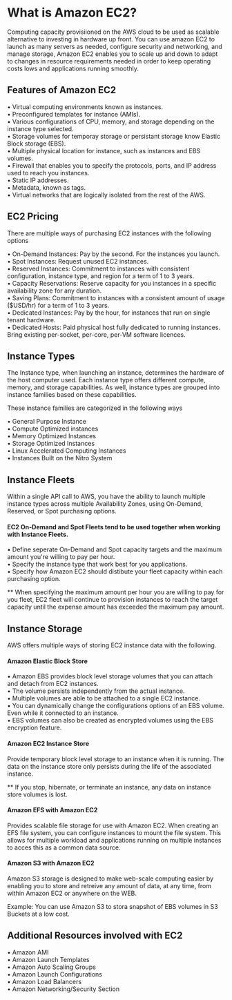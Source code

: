 # What is Amazon EC2?
Computing capacity provisiioned on the AWS cloud to be used as scalable alternative to investing in hardware up front.
You can use amazon EC2 to launch as many servers as needed, configure security and networking, and manage storage,
Amazon EC2 enables you to scale up and down to adapt to changes in resource requirements needed in order to keep
operating costs lows and applications running smoothly.

## Features of Amazon EC2

• Virtual computing environments known as instances.  
• Preconfigured templates for instance (AMIs).   
• Various configurations of CPU, memory, and storage depending on the instance type selected.   
• Storage volumes for temporay storage or persistant storage know Elastic Block storage (EBS).   
• Multiple physical location for instance, such as instances and EBS volumes.   
• Firewall that enables you to specify the protocols, ports, and IP address used to reach you instances.   
• Static IP addresses.   
• Metadata, known as tags.   
• Virtual networks that are logically isolated from the rest of the AWS.

## EC2 Pricing

There are multiple ways of purchasing EC2 instances with the following options
   
• On-Demand Instances: Pay by the second. For the instances you launch.   
• Spot Instances: Request unused EC2 instances.   
• Reserved Instances: Commitment to instances with consistent configuration, instance type, and region for a term of 1 to 3 years.   
• Capacity Reservations: Reserve capacity for you instances in a specific availability zone for any duration.   
• Saving Plans: Commitment to instances with a consistent amount of usage ($USD/hr) for a term of 1 to 3 years.   
• Dedicated Instances: Pay by the hour, for instances that run on single tenant hardware.   
• Dedicated Hosts: Paid physical host fully dedicated to running instances. Bring existing per-socket, per-core, per-VM software licences.

## Instance Types

The Instance type, when launching an instance, determines the hardware of the host computer used. Each instance type
offers different compute, memory, and storage capabilities. As well, instance types are grouped into instance families
based on these capabilities.  

These instance families are categorized in the following ways   
   
• General Purpose Instance   
• Compute Optimized instances   
• Memory Optimized Instances   
• Storage Optimized Instances   
• Linux Accelerated Computing Instances  
• Instances Built on the Nitro System

## Instance Fleets

Within a single API call to AWS, you have the ability to launch multiple instance types across multiple Availability Zones, using On-Demand, Reserved, or Spot purchasing options.
   
#### EC2 On-Demand and Spot Fleets tend to be used together when working with Instance Fleets.   
   
• Define seperate On-Demand and Spot capacity targets and the maximum amount you're willing to pay per hour.   
• Specify the instance type that work best for you applications.   
• Specify how Amazon EC2 should distibute your fleet capacity within each purchasing option.

** When specifying the maximum amount per hour you are willing to pay for you fleet, EC2 fleet will continue to provision instances to reach the target capacity until the expense amount has exceeded the maximum pay amount.   

## Instance Storage

AWS offers multiple ways of storing EC2 instance data with the following.
    
#### Amazon Elastic Block Store   
   
• Amazon EBS provides block level storage volumes that you can attach and detach from EC2 instances.   
• The volume persists independently from the actual instance.   
• Multiple volumes are able to be attached to a single EC2 instance.   
• You can dynamically change the configurations options of an EBS volume. Even while it connected to an instance.   
• EBS volumes can also be created as encrypted volumes using the EBS encryption feature.    

#### Amazon EC2 Instance Store    
  
Provide temporary block level storage to an instance when it is running. The data on the instance store only persists during the life of the associated instance.   
   
** If you stop, hibernate, or terminate an instance, any data on instance store volumes is lost.   
   
#### Amazon EFS with Amazon EC2   
    
Provides scalable file storage for use with Amazon EC2. When creating an EFS file system, you can configure instances to mount the file system. This allows for multiple workload and applications running on multiple instances to acces this as a common data source.   

#### Amazon S3 with Amazon EC2    
   
Amazon S3 storage is designed to make web-scale computing easier by enabling you to store and retreive any amount of data, at any time, from within Amazon EC2 or anywhere on the WEB.   
   
Example: You can use Amazon S3 to stora snapshot of EBS volumes in S3 Buckets at a low cost.

## Additional Resources involved with EC2   

• Amazon AMI  
• Amazon Launch Templates   
• Amazon Auto Scaling Groups   
• Amazon Launch Configurations   
• Amazon Load Balancers       
• Amazon Networking/Security Section

   

   

